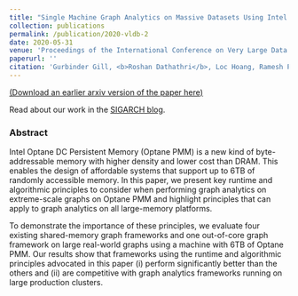 ```yaml
---
title: "Single Machine Graph Analytics on Massive Datasets Using Intel Optane DC Persistent Memory"
collection: publications
permalink: /publication/2020-vldb-2
date: 2020-05-31
venue: 'Proceedings of the International Conference on Very Large Data Bases (PVLDB)'
paperurl: ''
citation: 'Gurbinder Gill, <b>Roshan Dathathri</b>, Loc Hoang, Ramesh Peri, Keshav Pingali, “Single Machine Graph Analytics on Massive Datasets Using Intel Optane DC Persistent Memory,” Proceedings of the 46th International Conference on Very Large Data Bases (PVLDB), August 2020 (to appear).'
---
```

[(Download an earlier arxiv version of the paper here)](https://arxiv.org/abs/1904.07162)

Read about our work in the [SIGARCH blog](https://www.sigarch.org/using-intel-optane-dc-persistent-memory-for-in-memory-graph-analytics/).

### Abstract

Intel Optane DC Persistent Memory (Optane PMM) is a new kind
of byte-addressable memory with higher density and lower cost
than DRAM. This enables the design of affordable systems that
support up to 6TB of randomly accessible memory. In this paper,
we present key runtime and algorithmic principles to consider
when performing graph analytics on extreme-scale graphs on Optane
PMM and highlight principles that can apply to graph analytics
on all large-memory platforms.

To demonstrate the importance of these principles, we evaluate
four existing shared-memory graph frameworks and one out-of-core
graph framework on large real-world graphs using a machine
with 6TB of Optane PMM. Our results show that frameworks using
the runtime and algorithmic principles advocated in this paper
(i) perform significantly better than the others and (ii) are competitive
with graph analytics frameworks running on large production
clusters.